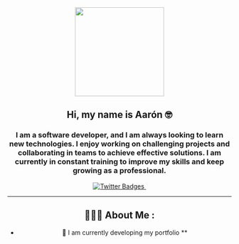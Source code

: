 <div class="header" align="center">
    <img src="https://media.giphy.com/media/v1.Y2lkPTc5MGI3NjExZjYzODJmNDM5YTJjMjI1OTk3NDNiYjI4NWNjMWIzZWYzN2FkNWNmNCZlcD12MV9pbnRlcm5hbF9naWZzX2dpZklkJmN0PWc/hR6Q01jCXOr31wctJw/giphy.gif"
        width="200">
    <h2>Hi, my name is Aarón 🤓</h2>
    <h3>I am a software developer, and I am always looking to learn new
        technologies. I enjoy working on challenging projects and collaborating in teams to achieve effective solutions.
        I am currently in constant training to improve my skills and keep growing as a professional.</h3>
</div>
<div id="badges" align="center">
<a
    href="https://twitter.com/_daguirre00" target="_blank">
    <img src="https://img.shields.io/twitter/url?color=aqua&label=_daguirre00&logo=twitter&logoColor=aqua&style=for-the-badge&url=https%3A%2F%2Ftwitter.com%2F_daguirre00" alt="Twitter Badges">
</a>
    <a href="https://www.facebook.com/aaronel92.aguirre/" target="_blank">
        <img src="https://img.shields.io/twitter/url?color=aqua&label=Aaron%20Aguirre&logo=facebook&logoColor=aqua&style=for-the-badge&url=https%3A%2F%2Fwww.facebook.com%2Faaronel92.aguirre%2F"
            alt="" />
    </a>
    
---
## 🧑🏽‍💻 About Me :

- 💼 I am currently developing my portfolio **

</div>

